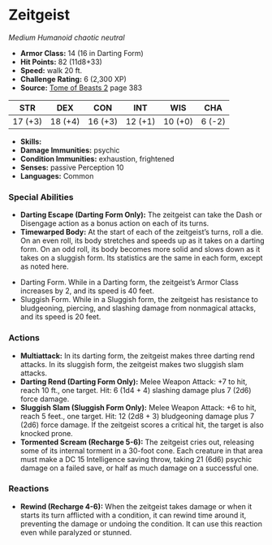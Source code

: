# Zeitgeist

*Medium* *Humanoid* *chaotic neutral*

- **Armor Class:** 14 (16 in Darting Form)
- **Hit Points:** 82 (11d8+33)
- **Speed:** walk 20 ft.
- **Challenge Rating:** 6 (2,300 XP)
- **Source:** [Tome of Beasts 2](https://koboldpress.com/kpstore/product/tome-of-beasts-2-for-5th-edition) page 383

| STR | DEX | CON | INT | WIS | CHA |
| --- | --- | --- | --- | --- | --- |
| 17 (+3) | 18 (+4) | 16 (+3) | 12 (+1) | 10 (+0) | 6 (-2) |

- **Skills:** 
- **Damage Immunities:** psychic
- **Condition Immunities:** exhaustion, frightened
- **Senses:** passive Perception 10
- **Languages:** Common

### Special Abilities

- **Darting Escape (Darting Form Only):** The zeitgeist can take the Dash or Disengage action as a bonus action on each of its turns.
- **Timewarped Body:** At the start of each of the zeitgeist’s turns, roll a die. On an even roll, its body stretches and speeds up as it takes on a darting form. On an odd roll, its body becomes more solid and slows down as it takes on a sluggish form. Its statistics are the same in each form, except as noted here.
* Darting Form. While in a Darting form, the zeitgeist’s Armor Class increases by 2, and its speed is 40 feet.
* Sluggish Form. While in a Sluggish form, the zeitgeist has resistance to bludgeoning, piercing, and slashing damage from nonmagical attacks, and its speed is 20 feet.

### Actions

- **Multiattack:** In its darting form, the zeitgeist makes three darting rend attacks. In its sluggish form, the zeitgeist makes two sluggish slam attacks.
- **Darting Rend (Darting Form Only):** Melee Weapon Attack: +7 to hit, reach 10 ft., one target. Hit: 6 (1d4 + 4) slashing damage plus 7 (2d6) force damage.
- **Sluggish Slam (Sluggish Form Only):** Melee Weapon Attack: +6 to hit, reach 5 feet., one target. Hit: 12 (2d8 + 3) bludgeoning damage plus 7 (2d6) force damage. If the zeitgeist scores a critical hit, the target is also knocked prone.
- **Tormented Scream (Recharge 5-6):** The zeitgeist cries out, releasing some of its internal torment in a 30-foot cone. Each creature in that area must make a DC 15 Intelligence saving throw, taking 21 (6d6) psychic damage on a failed save, or half as much damage on a successful one.

### Reactions

- **Rewind (Recharge 4-6):** When the zeitgeist takes damage or when it starts its turn afflicted with a condition, it can rewind time around it, preventing the damage or undoing the condition. It can use this reaction even while paralyzed or stunned.


